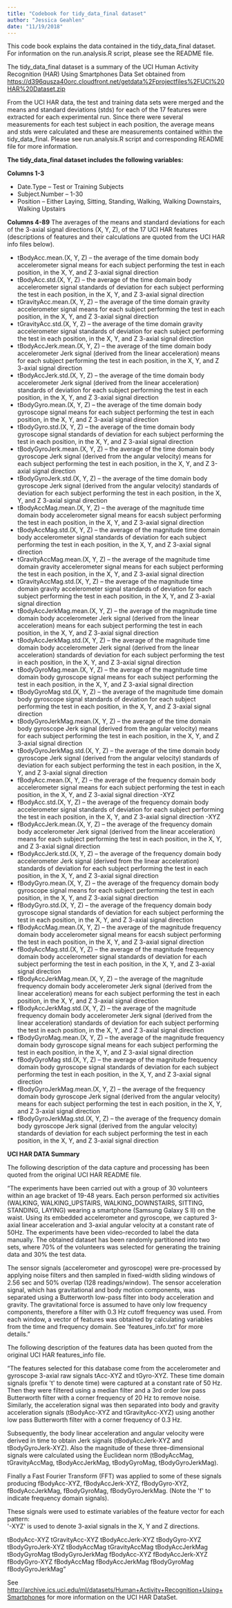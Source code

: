 ```yaml
---
title: "Codebook for tidy_data_final dataset"
author: "Jessica Geahlen"
date: "11/19/2018"
---
```


This code book explains the data contained in the tidy_data_final dataset. For information on the run.analysis.R script, please see the README file.

The tidy_data_final dataset is a summary of the UCI Human Activity Recognition (HAR) Using Smartphones Data Set obtained from https://d396qusza40orc.cloudfront.net/getdata%2Fprojectfiles%2FUCI%20HAR%20Dataset.zip

From the UCI HAR data, the test and training data sets were merged and the means and standard deviations (stds) for each of the 17 features were extracted for each experimental run. Since there were several measurements for each test subject in each position, the average means and stds were calculated and these are measurements contained within the tidy_data_final. Please see run.analysis.R script and corresponding README file for more information. 

**The tidy_data_final dataset includes the following variables:**

**Columns 1-3**
* Date.Type – Test or Training Subjects
* Subject.Number – 1-30
* Position – Either Laying, Sitting, Standing, Walking, Walking Downstairs, Walking Upstairs

**Columns 4-89**
The averages of the means and standard deviations for each of the 3-axial signal directions (X, Y, Z), of the 17 UCI HAR features (descriptions of features and their calculations are quoted from the UCI HAR info files below). 

* tBodyAcc.mean.(X, Y, Z) – the average of the time domain body accelerometer signal means for each subject performing the test in each position, in the X, Y, and Z 3-axial signal direction
* tBodyAcc.std.(X, Y, Z) – the average of the time domain body accelerometer signal standards of deviation for each subject performing the test in each position, in the X, Y, and Z 3-axial signal direction
* tGravityAcc.mean.(X, Y, Z) – the average of the time domain gravity accelerometer signal means for each subject performing the test in each position, in the X, Y, and Z 3-axial signal direction
* tGravityAcc.std.(X, Y, Z) – the average of the time domain gravity accelerometer signal standards of deviation for each subject performing the test in each position, in the X, Y, and Z 3-axial signal direction
* tBodyAccJerk.mean.(X, Y, Z) – the average of the time domain body accelerometer Jerk signal (derived from the linear acceleration) means for each subject performing the test in each position, in the X, Y, and Z 3-axial signal direction
* tBodyAccJerk.std.(X, Y, Z) – the average of the time domain body accelerometer Jerk signal (derived from the linear acceleration) standards of deviation for each subject performing the test in each position, in the X, Y, and Z 3-axial signal direction
* tBodyGyro.mean.(X, Y, Z) – the average of the time domain body gyroscope signal means for each subject performing the test in each position, in the X, Y, and Z 3-axial signal direction
* tBodyGyro.std.(X, Y, Z) – the average of the time domain body gyroscope signal standards of deviation for each subject performing the test in each position, in the X, Y, and Z 3-axial signal direction
* tBodyGyroJerk.mean.(X, Y, Z) – the average of the time domain body gyroscope Jerk signal (derived from the angular velocity) means for each subject performing the test in each position, in the X, Y, and Z 3-axial signal direction
* tBodyGyroJerk.std.(X, Y, Z) – the average of the time domain body gyroscope Jerk signal (derived from the angular velocity) standards of deviation for each subject performing the test in each position, in the X, Y, and Z 3-axial signal direction
* tBodyAccMag.mean.(X, Y, Z) – the average of the magnitude time domain body accelerometer signal means for eacsh subject performing the test in each position, in the X, Y, and Z 3-axial signal direction
* tBodyAccMag.std.(X, Y, Z) – the average of the magnitude time domain body accelerometer signal standards of deviation for each subject performing the test in each position, in the X, Y, and Z 3-axial signal direction
* tGravityAccMag.mean.(X, Y, Z) – the average of the magnitude time domain gravity accelerometer signal means for each subject performing the test in each position, in the X, Y, and Z 3-axial signal direction
* tGravityAccMag.std.(X, Y, Z) – the average of the magnitude time domain gravity accelerometer signal standards of deviation for each subject performing the test in each position, in the X, Y, and Z 3-axial signal direction
* tBodyAccJerkMag.mean.(X, Y, Z) – the average of the magnitude time domain body accelerometer Jerk signal (derived from the linear acceleration) means for each subject performing the test in each position, in the X, Y, and Z 3-axial signal direction
* tBodyAccJerkMag.std.(X, Y, Z) – the average of the magnitude time domain body accelerometer Jerk signal (derived from the linear acceleration) standards of deviation for each subject performing the test in each position, in the X, Y, and Z 3-axial signal direction
* tBodyGyroMag.mean.(X, Y, Z) – the average of the magnitude time domain body gyroscope signal means for each subject performing the test in each position, in the X, Y, and Z 3-axial signal direction
* tBodyGyroMag std.(X, Y, Z) – the average of the magnitude time domain body gyroscope signal standards of deviation for each subject performing the test in each position, in the X, Y, and Z 3-axial signal direction
* tBodyGyroJerkMag.mean.(X, Y, Z) – the average of the time domain body gyroscope Jerk signal (derived from the angular velocity) means for each subject performing the test in each position, in the X, Y, and Z 3-axial signal direction
* tBodyGyroJerkMag.std.(X, Y, Z) – the average of the time domain body gyroscope Jerk signal (derived from the angular velocity) standards of deviation for each subject performing the test in each position, in the X, Y, and Z 3-axial signal direction
* fBodyAcc.mean.(X, Y, Z) – the average of the frequency domain body accelerometer signal means for each subject performing the test in each position, in the X, Y, and Z 3-axial signal direction
-XYZ
* fBodyAcc.std.(X, Y, Z) – the average of the frequency domain body accelerometer signal standards of deviation for each subject performing the test in each position, in the X, Y, and Z 3-axial signal direction -XYZ
* fBodyAccJerk.mean.(X, Y, Z) – the average of the frequency domain body accelerometer Jerk signal (derived from the linear acceleration) means for each subject performing the test in each position, in the X, Y, and Z 3-axial signal direction
* fBodyAccJerk.std.(X, Y, Z) – the average of the frequency domain body accelerometer Jerk signal (derived from the linear acceleration) standards of deviation for each subject performing the test in each position, in the X, Y, and Z 3-axial signal direction
* fBodyGyro.mean.(X, Y, Z) – the average of the frequency domain body gyroscope signal means for each subject performing the test in each position, in the X, Y, and Z 3-axial signal direction
* fBodyGyro.std.(X, Y, Z) – the average of the frequency domain body gyroscope signal standards of deviation for each subject performing the test in each position, in the X, Y, and Z 3-axial signal direction
* fBodyAccMag.mean.(X, Y, Z) – the average of the magnitude frequency domain body accelerometer signal means for eacsh subject performing the test in each position, in the X, Y, and Z 3-axial signal direction
* fBodyAccMag.std.(X, Y, Z) – the average of the magnitude frequency domain body accelerometer signal standards of deviation for each subject performing the test in each position, in the X, Y, and Z 3-axial signal direction
* fBodyAccJerkMag.mean.(X, Y, Z) – the average of the magnitude frequency domain body accelerometer Jerk signal (derived from the linear acceleration) means for each subject performing the test in each position, in the X, Y, and Z 3-axial signal direction
* fBodyAccJerkMag.std.(X, Y, Z) – the average of the magnitude frequency domain body accelerometer Jerk signal (derived from the linear acceleration) standards of deviation for each subject performing the test in each position, in the X, Y, and Z 3-axial signal direction
* fBodyGyroMag.mean.(X, Y, Z) – the average of the magnitude frequency domain body gyroscope signal means for each subject performing the test in each position, in the X, Y, and Z 3-axial signal direction
* fBodyGyroMag std.(X, Y, Z) – the average of the magnitude frequency domain body gyroscope signal standards of deviation for each subject performing the test in each position, in the X, Y, and Z 3-axial signal direction
* fBodyGyroJerkMag.mean.(X, Y, Z) – the average of the frequency domain body gyroscope Jerk signal (derived from the angular velocity) means for each subject performing the test in each position, in the X, Y, and Z 3-axial signal direction
* fBodyGyroJerkMag.std.(X, Y, Z) – the average of the frequency domain body gyroscope Jerk signal (derived from the angular velocity) standards of deviation for each subject performing the test in each position, in the X, Y, and Z 3-axial signal direction


**UCI HAR DATA Summary**

The following description of the data capture and processing has been quoted from the original UCI HAR README file. 

“The experiments have been carried out with a group of 30 volunteers within an age bracket of 19-48 years. Each person performed six activities (WALKING, WALKING_UPSTAIRS, WALKING_DOWNSTAIRS, SITTING, STANDING, LAYING) wearing a smartphone (Samsung Galaxy S II) on the waist. Using its embedded accelerometer and gyroscope, we captured 3-axial linear acceleration and 3-axial angular velocity at a constant rate of 50Hz. The experiments have been video-recorded to label the data manually. The obtained dataset has been randomly partitioned into two sets, where 70% of the volunteers was selected for generating the training data and 30% the test data. 

The sensor signals (accelerometer and gyroscope) were pre-processed by applying noise filters and then sampled in fixed-width sliding windows of 2.56 sec and 50% overlap (128 readings/window). The sensor acceleration signal, which has gravitational and body motion components, was separated using a Butterworth low-pass filter into body acceleration and gravity. The gravitational force is assumed to have only low frequency components, therefore a filter with 0.3 Hz cutoff frequency was used. From each window, a vector of features was obtained by calculating variables from the time and frequency domain. See 'features_info.txt' for more details.”

The following description of the features data has been quoted from the original UCI HAR features_info file. 

“The features selected for this database come from the accelerometer and gyroscope 3-axial raw signals tAcc-XYZ and tGyro-XYZ. These time domain signals (prefix 't' to denote time) were captured at a constant rate of 50 Hz. Then they were filtered using a median filter and a 3rd order low pass Butterworth filter with a corner frequency of 20 Hz to remove noise. Similarly, the acceleration signal was then separated into body and gravity acceleration signals (tBodyAcc-XYZ and tGravityAcc-XYZ) using another low pass Butterworth filter with a corner frequency of 0.3 Hz. 

Subsequently, the body linear acceleration and angular velocity were derived in time to obtain Jerk signals (tBodyAccJerk-XYZ and tBodyGyroJerk-XYZ). Also the magnitude of these three-dimensional signals were calculated using the Euclidean norm (tBodyAccMag, tGravityAccMag, tBodyAccJerkMag, tBodyGyroMag, tBodyGyroJerkMag). 

Finally a Fast Fourier Transform (FFT) was applied to some of these signals producing fBodyAcc-XYZ, fBodyAccJerk-XYZ, fBodyGyro-XYZ, fBodyAccJerkMag, fBodyGyroMag, fBodyGyroJerkMag. (Note the 'f' to indicate frequency domain signals). 

These signals were used to estimate variables of the feature vector for each pattern:  
'-XYZ' is used to denote 3-axial signals in the X, Y and Z directions.

tBodyAcc-XYZ
tGravityAcc-XYZ
tBodyAccJerk-XYZ
tBodyGyro-XYZ
tBodyGyroJerk-XYZ
tBodyAccMag
tGravityAccMag
tBodyAccJerkMag
tBodyGyroMag
tBodyGyroJerkMag
fBodyAcc-XYZ
fBodyAccJerk-XYZ
fBodyGyro-XYZ
fBodyAccMag
fBodyAccJerkMag
fBodyGyroMag
fBodyGyroJerkMag”

See http://archive.ics.uci.edu/ml/datasets/Human+Activity+Recognition+Using+Smartphones for more information on the UCI HAR DataSet.

